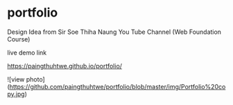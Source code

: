 # portfolio
Design Idea from Sir Soe Thiha Naung You Tube Channel (Web Foundation Course)

live demo link

https://paingthuhtwe.github.io/portfolio/

![view photo] (https://github.com/paingthuhtwe/portfolio/blob/master/img/Portfolio%20copy.jpg)
